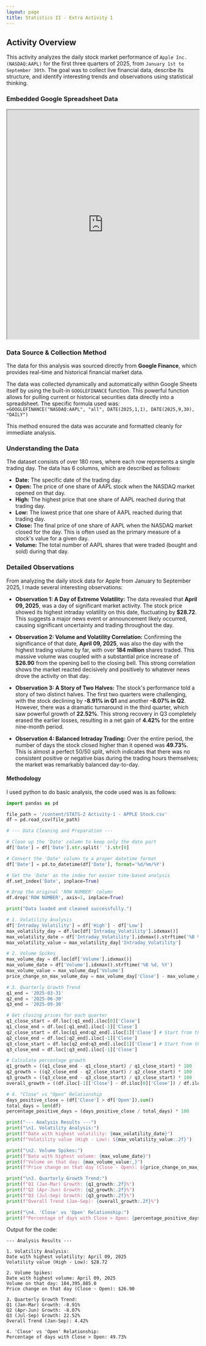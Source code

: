 ```yaml
---
layout: page
title: Statistics II - Extra Activity 1
---
```


## Activity Overview

This activity analyzes the daily stock market performance of `Apple Inc. (NASDAQ:AAPL)` for the first three quarters of 2025, from `January 1st to September 30th`. The goal was to collect live financial data, describe its structure, and identify interesting trends and observations using statistical thinking.

### Embedded Google Spreadsheet Data

  <iframe 
  src="https://docs.google.com/spreadsheets/d/e/2PACX-1vRlvO0dONIOQ7CPztptd-qQ8xMKF4c6z88a8Ku6E_coDJwd_k86V_9trJeUB_MUdi1LzF0c5Z9d7GyP/pubhtml?widget=true&amp;headers=false"
  width="100%" 
  height="600"></iframe>

### Data Source & Collection Method

The data for this analysis was sourced directly from **Google Finance**, which provides real-time and historical financial market data.

The data was collected dynamically and automatically within Google Sheets itself by using the built-in `GOOGLEFINANCE` function. This powerful function allows for pulling current or historical securities data directly into a spreadsheet. The specific formula used was:
`=GOOGLEFINANCE("NASDAQ:AAPL", "all", DATE(2025,1,1), DATE(2025,9,30), "DAILY")`

This method ensured the data was accurate and formatted cleanly for immediate analysis.

### Understanding the Data

The dataset consists of over 180 rows, where each row represents a single trading day. The data has 6 columns, which are described as follows:

- **Date:** The specific date of the trading day.
- **Open:** The price of one share of AAPL stock when the NASDAQ market opened on that day.
- **High:** The highest price that one share of AAPL reached during that trading day.
- **Low:** The lowest price that one share of AAPL reached during that trading day.
- **Close:** The final price of one share of AAPL when the NASDAQ market closed for the day. This is often used as the primary measure of a stock's value for a given day.
- **Volume:** The total number of AAPL shares that were traded (bought and sold) during that day.

### Detailed Observations

From analyzing the daily stock data for Apple from January to September 2025, I made several interesting observations:

- **Observation 1: A Day of Extreme Volatility:** The data revealed that **April 09, 2025**, was a day of significant market activity. The stock price showed its highest intraday volatility on this date, fluctuating by **$28.72**. This suggests a major news event or announcement likely occurred, causing significant uncertainty and trading throughout the day.

- **Observation 2: Volume and Volatility Correlation:** Confirming the significance of that date, **April 09, 2025**, was also the day with the highest trading volume by far, with over **184 million** shares traded. This massive volume was coupled with a substantial price increase of **$26.90** from the opening bell to the closing bell. This strong correlation shows the market reacted decisively and positively to whatever news drove the activity on that day.

- **Observation 3: A Story of Two Halves:** The stock's performance told a story of two distinct halves. The first two quarters were challenging, with the stock declining by **-8.91% in Q1** and another **-8.07% in Q2**. However, there was a dramatic turnaround in the third quarter, which saw powerful growth of **22.52%**. This strong recovery in Q3 completely erased the earlier losses, resulting in a net gain of **4.42%** for the entire nine-month period.

- **Observation 4: Balanced Intraday Trading:** Over the entire period, the number of days the stock closed higher than it opened was **49.73%**. This is almost a perfect 50/50 split, which indicates that there was no consistent positive or negative bias during the trading hours themselves; the market was remarkably balanced day-to-day.

#### Methodology

I used python to do basic analysis, the code used was is as follows:

```python
import pandas as pd

file_path = '/content/STATS-2 Activity-1 - APPLE Stock.csv'
df = pd.read_csv(file_path)

# --- Data Cleaning and Preparation ---

# Clean up the 'Date' column to keep only the date part
df['Date'] = df['Date'].str.split(' ').str[0]

# Convert the 'Date' column to a proper datetime format
df['Date'] = pd.to_datetime(df['Date'], format='%d/%m/%Y')

# Set the 'Date' as the index for easier time-based analysis
df.set_index('Date', inplace=True)

# Drop the original 'ROW NUMBER' column
df.drop('ROW NUMBER', axis=1, inplace=True)

print("Data loaded and cleaned successfully.")

# 1. Volatility Analysis
df['Intraday_Volatility'] = df['High'] - df['Low']
max_volatility_day = df.loc[df['Intraday_Volatility'].idxmax()]
max_volatility_date = df['Intraday_Volatility'].idxmax().strftime('%B %d, %Y')
max_volatility_value = max_volatility_day['Intraday_Volatility']

# 2. Volume Spikes
max_volume_day = df.loc[df['Volume'].idxmax()]
max_volume_date = df['Volume'].idxmax().strftime('%B %d, %Y')
max_volume_value = max_volume_day['Volume']
price_change_on_max_volume_day = max_volume_day['Close'] - max_volume_day['Open']

# 3. Quarterly Growth Trend
q1_end = '2025-03-31'
q2_end = '2025-06-30'
q3_end = '2025-09-30'

# Get closing prices for each quarter
q1_close_start = df.loc[:q1_end].iloc[0]['Close']
q1_close_end = df.loc[:q1_end].iloc[-1]['Close']
q2_close_start = df.loc[q1_end:q2_end].iloc[1]['Close'] # Start from the next day
q2_close_end = df.loc[:q2_end].iloc[-1]['Close']
q3_close_start = df.loc[q2_end:q3_end].iloc[1]['Close'] # Start from the next day
q3_close_end = df.loc[:q3_end].iloc[-1]['Close']

# Calculate percentage growth
q1_growth = ((q1_close_end - q1_close_start) / q1_close_start) * 100
q2_growth = ((q2_close_end - q2_close_start) / q2_close_start) * 100
q3_growth = ((q3_close_end - q3_close_start) / q3_close_start) * 100
overall_growth = ((df.iloc[-1]['Close'] - df.iloc[0]['Close']) / df.iloc[0]['Close']) * 100

# 4. "Close" vs "Open" Relationship
days_positive_close = (df['Close'] > df['Open']).sum()
total_days = len(df)
percentage_positive_days = (days_positive_close / total_days) * 100

print("--- Analysis Results ---")
print("\n1. Volatility Analysis:")
print(f"Date with highest volatility: {max_volatility_date}")
print(f"Volatility value (High - Low): ${max_volatility_value:.2f}")

print("\n2. Volume Spikes:")
print(f"Date with highest volume: {max_volume_date}")
print(f"Volume on that day: {max_volume_value:,}")
print(f"Price change on that day (Close - Open): ${price_change_on_max_volume_day:.2f}")

print("\n3. Quarterly Growth Trend:")
print(f"Q1 (Jan-Mar) Growth: {q1_growth:.2f}%")
print(f"Q2 (Apr-Jun) Growth: {q2_growth:.2f}%")
print(f"Q3 (Jul-Sep) Growth: {q3_growth:.2f}%")
print(f"Overall Trend (Jan-Sep): {overall_growth:.2f}%")

print("\n4. 'Close' vs 'Open' Relationship:")
print(f"Percentage of days with Close > Open: {percentage_positive_days:.2f}%")
```

Output for the code:

```
--- Analysis Results ---

1. Volatility Analysis:
Date with highest volatility: April 09, 2025
Volatility value (High - Low): $28.72

2. Volume Spikes:
Date with highest volume: April 09, 2025
Volume on that day: 184,395,885.0
Price change on that day (Close - Open): $26.90

3. Quarterly Growth Trend:
Q1 (Jan-Mar) Growth: -8.91%
Q2 (Apr-Jun) Growth: -8.07%
Q3 (Jul-Sep) Growth: 22.52%
Overall Trend (Jan-Sep): 4.42%

4. 'Close' vs 'Open' Relationship:
Percentage of days with Close > Open: 49.73%
```
